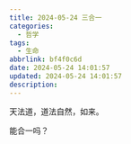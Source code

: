 ```yaml
---
title: 2024-05-24 三合一
categories:
  - 哲学
tags:
  - 生命
abbrlink: bf4f0c6d
date: 2024-05-24 14:01:57
updated: 2024-05-24 14:01:57
description:
---
```


天法道，道法自然，如来。

能合一吗？
